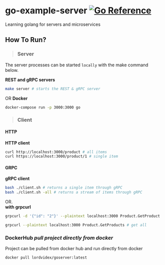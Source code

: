 # go-example-server <a href="https://github.com/lordvidex/go-example-server"><img src="https://pkg.go.dev/badge/github.com/lordvidex/go-example-server.svg" alt="Go Reference"></a>  
Learning golang for servers and microservices

## How To Run?

> ### Server

The server processes can be started `locally` with the make command below.  

**REST and gRPC servers**
```bash
make server # starts the REST & gRPC server
```
OR
**Docker**
```bash
docker-compose run -p 3000:3000 go
```

> ### Client
#### HTTP
**HTTP client**
```bash
curl http://localhost:3000/product # all items
curl https://localhost:3000/product/1 # single item
```
#### GRPC
**gRPC client** 
```bash
bash ./client.sh # returns a single item through gRPC
bash ./client.sh -all # returns a stream of items through gRPC
```
OR.   
**with grpcurl**
```bash
grpcurl -d '{"id": "2"}' --plaintext localhost:3000 Product.GetProduct # get single  

grpcurl --plaintext localhost:3000 Product.GetProducts # get all
```

### **DockerHub** *pull project directly from docker*
Project can be pulled from docker hub and run directly from docker

```bash
docker pull lordvidex/goserver:latest
```
